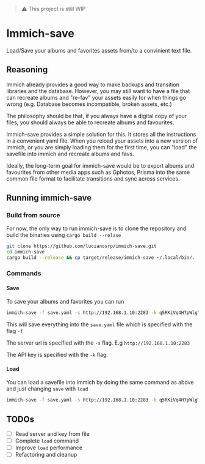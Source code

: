 > ⚠️ This project is still WIP

# Immich-save
Load/Save your albums and favorites assets from/to a convinient text file.

## Reasoning 
Immich already provides a good way to make backups and transition libraries and the database.
However, you may still want to have a file that can recreate albums and "re-fav" your assets easily for when things go wrong (e.g. Database becomes incompatible, broken assets, etc.)

The philosophy should be that, if you always have a digital copy of your files, you should always be able to recreate albums and favourites.

Immich-save provides a simple solution for this. 
It stores all the instructions in a convenient yaml file. 
When you reload your assets into a new version of immich, or you are simply loading them for the first time, you can "load" the savefile into immich and recreate albums and favs.

Ideally, the long-term goal for immich-save would be to export albums and favourites from other media apps such as Gphotos, Prisma into the same common file format to facilitate transitions and sync across services.

## Running immich-save
### Build from source
For now, the only way to run immich-save is to clone the repository and build the binaries using `cargo build --relase`

```bash
git clone https://github.com/lucianosrp/immich-save.git
cd immich-save
cargo build --release && cp target/release/immich-save ~/.local/bin/. 
```


### Commands 
#### Save
To save your albums and favorites you can run
```bash
immich-save -f save.yaml -s http://192.168.1.10:2283 -k q5RKiVq4H7pWlgTyYe840xuBc save
```

This will save everything into the `save.yaml` file which is specified with the flag `-f` 

The server url is specified with the `-s` flag. E.g `http://192.168.1.10:2283`

The API key is specified with the `-k` flag.

#### Load

You can load a savefile into immich by doing the same command as above and just changing `save` with `load`


```bash
immich-save -f save.yaml -s http://192.168.1.10:2283 -k q5RKiVq4H7pWlgTyYe840xuBc load
```


## TODOs
- [ ] Read server and key from file
- [ ] Complete `load` command
- [ ] Improve `load` performance
- [ ] Refactoring and cleanup 